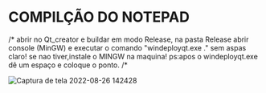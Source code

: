#   COMPILÇÃO DO NOTEPAD

/* abrir no Qt_creator e buildar em modo Release, na pasta Release abrir console (MinGW) e executar o comando "windeployqt.exe ." sem aspas claro!
se nao tiver,instale o MINGW na maquina!
ps:apos o windeployqt.exe dê um espaço e coloque o ponto. /*

![Captura de tela 2022-08-26 142428](https://user-images.githubusercontent.com/97350510/186959456-8752ff6b-65e1-437f-b336-7736df79c8e0.png)
